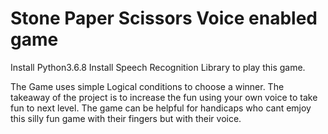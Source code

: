 # Stone Paper Scissors Voice enabled game

Install Python3.6.8
Install Speech Recognition Library to play this game.

The Game uses simple Logical conditions to choose a winner. The takeaway of the project is to increase the fun using your own voice to take fun to next level. The game can be helpful for handicaps who cant emjoy this silly fun game with their fingers but with their voice.
